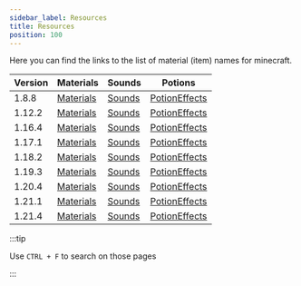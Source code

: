 ```yaml
---
sidebar_label: Resources
title: Resources
position: 100
---
```


Here you can find the links to the list of material (item) names for minecraft.

| Version         | Materials                                                             | Sounds                                                        | Potions                                                                                |
|-----------------|-----------------------------------------------------------------------|---------------------------------------------------------------|----------------------------------------------------------------------------------------|
| 1.8.8           | [Materials](https://helpch.at/docs/1.8.8/org/bukkit/Material.html)    | [Sounds](https://helpch.at/docs/1.8.8/org/bukkit/Sound.html)  | [PotionEffects](https://helpch.at/docs/1.8.8/org/bukkit/potion/PotionEffectType.html)  |
| 1.12.2          | [Materials](https://helpch.at/docs/1.12.2/org/bukkit/Material.html)   | [Sounds](https://helpch.at/docs/1.12.2/org/bukkit/Sound.html) | [PotionEffects](https://helpch.at/docs/1.12.2/org/bukkit/potion/PotionEffectType.html) |
| 1.16.4          | [Materials](https://helpch.at/docs/1.16.4/org/bukkit/Material.html)   | [Sounds](https://helpch.at/docs/1.16.4/org/bukkit/Sound.html) | [PotionEffects](https://helpch.at/docs/1.16.4/org/bukkit/potion/PotionEffectType.html) |
| 1.17.1          | [Materials](https://helpch.at/docs/1.17.1/org/bukkit/Material.html)   | [Sounds](https://helpch.at/docs/1.17.1/org/bukkit/Sound.html) | [PotionEffects](https://helpch.at/docs/1.17.1/org/bukkit/potion/PotionEffectType.html) |
| 1.18.2          | [Materials](https://helpch.at/docs/1.18.2/org/bukkit/Material.html)   | [Sounds](https://helpch.at/docs/1.18.2/org/bukkit/Sound.html) | [PotionEffects](https://helpch.at/docs/1.18.2/org/bukkit/potion/PotionEffectType.html) |
| 1.19.3          | [Materials](https://helpch.at/docs/1.19.3/org/bukkit/Material.html)   | [Sounds](https://helpch.at/docs/1.19.3/org/bukkit/Sound.html) | [PotionEffects](https://helpch.at/docs/1.19.3/org/bukkit/potion/PotionEffectType.html) |
| 1.20.4          | [Materials](https://helpch.at/docs/1.20.4/org/bukkit/Material.html)   | [Sounds](https://helpch.at/docs/1.20.4/org/bukkit/Sound.html) | [PotionEffects](https://helpch.at/docs/1.20.4/org/bukkit/potion/PotionEffectType.html) |
| 1.21.1          | [Materials](https://helpch.at/docs/1.21.1/org/bukkit/Material.html)   | [Sounds](https://helpch.at/docs/1.21.1/org/bukkit/Sound.html) | [PotionEffects](https://helpch.at/docs/1.21.1/org/bukkit/potion/PotionEffectType.html) |
| 1.21.4          | [Materials](https://jd.papermc.io/paper/1.21.4/org/bukkit/Material.html)   | [Sounds](https://jd.papermc.io/paper/1.21.4/org/bukkit/Sound.html) | [PotionEffects](https://jd.papermc.io/paper/1.21.4/org/bukkit/PotionEffectType.html) |

:::tip

Use `CTRL + F` to search on those pages

:::

